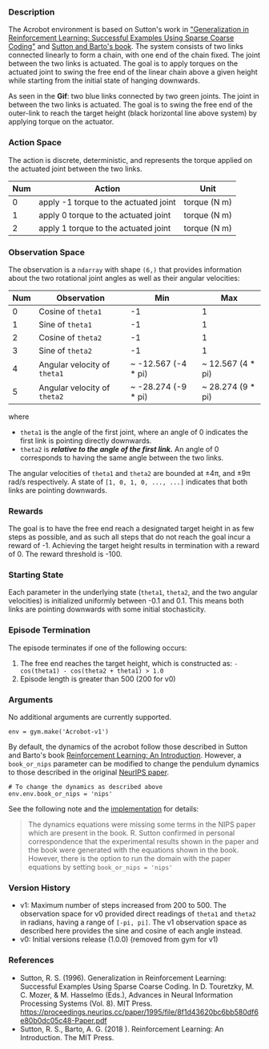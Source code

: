 ### Description

The Acrobot environment is based on Sutton's work in ["Generalization in Reinforcement Learning: Successful Examples Using Sparse Coarse Coding"](https://papers.nips.cc/paper/1995/hash/8f1d43620bc6bb580df6e80b0dc05c48-Abstract.html) and [Sutton and Barto's book](http://www.incompleteideas.net/book/the-book-2nd.html). The system consists of two links connected linearly to form a chain, with one end of the chain fixed. The joint between the two links is actuated. The goal is to apply torques on the actuated joint to swing the free end of the linear chain above a given height while starting from the initial state of hanging downwards.

As seen in the **Gif**: two blue links connected by two green joints. The joint in between the two links is actuated. The goal is to swing the free end of the outer-link to reach the target height (black horizontal line above system) by applying torque on the actuator.

### Action Space

The action is discrete, deterministic, and represents the torque applied on the actuated joint between the two links.

| Num | Action                                             | Unit               |
|----|-------------------------------------------|---------------|
| 0   | apply -1 torque to the actuated joint | torque (N m) |
| 1   | apply 0 torque to the actuated joint  | torque (N m) |
| 2   | apply 1 torque to the actuated joint  | torque (N m) | 

### Observation Space

The observation is a `ndarray` with shape `(6,)` that provides information about the two rotational joint angles as well as their angular velocities:

| Num | Observation           | Min                  | Max                |
|-----|-----------------------|----------------------|--------------------|
| 0   | Cosine of `theta1`         | -1                 | 1                |
| 1   | Sine of `theta1`         | -1                 | 1                |
| 2   | Cosine of `theta2`            | -1 | 1 |
| 3   | Sine of `theta2`            | -1 | 1 |
| 4   | Angular velocity of `theta1` |        ~ -12.567 (-4 * pi)         |      ~ 12.567 (4 * pi)   |
| 5   | Angular velocity of `theta2` |        ~ -28.274 (-9 * pi)         |      ~ 28.274 (9 * pi)   |

where
- `theta1` is the angle of the first joint, where an angle of 0 indicates the first link is pointing directly
downwards.
- `theta2` is ***relative to the angle of the first link.*** An angle of 0 corresponds to having the same angle between the
two links.

The angular velocities of `theta1` and `theta2` are bounded at ±4π, and ±9π rad/s respectively.
A state of `[1, 0, 1, 0, ..., ...]` indicates that both links are pointing downwards.

### Rewards

The goal is to have the free end reach a designated target height in as few steps as possible, and as such all steps that do not reach the goal incur a reward of -1. Achieving the target height results in termination with a reward of 0. The reward threshold is -100.

### Starting State

Each parameter in the underlying state (`theta1`, `theta2`, and the two angular velocities) is initialized
uniformly between -0.1 and 0.1. This means both links are pointing downwards with some initial stochasticity.

### Episode Termination

The episode terminates if one of the following occurs:
1. The free end reaches the target height, which is constructed as:
`-cos(theta1) - cos(theta2 + theta1) > 1.0`
2. Episode length is greater than 500 (200 for v0)

### Arguments

No additional arguments are currently supported.

```
env = gym.make('Acrobot-v1')
```

By default, the dynamics of the acrobot follow those described in Sutton and Barto's book
[Reinforcement Learning: An Introduction](http://incompleteideas.net/book/11/node4.html). However, a `book_or_nips` parameter can be modified to change the pendulum dynamics to those described
in the original [NeurIPS paper](https://papers.nips.cc/paper/1995/hash/8f1d43620bc6bb580df6e80b0dc05c48-Abstract.html).

```
# To change the dynamics as described above
env.env.book_or_nips = 'nips'
```

See the following note and
the [implementation](https://github.com/openai/gym/blob/master/gym/envs/classic_control/acrobot.py) for details:

> The dynamics equations were missing some terms in the NIPS paper which
        are present in the book. R. Sutton confirmed in personal correspondence
        that the experimental results shown in the paper and the book were
        generated with the equations shown in the book.
        However, there is the option to run the domain with the paper equations
        by setting `book_or_nips = 'nips'`


### Version History

- v1: Maximum number of steps increased from 200 to 500. The observation space for v0 provided direct readings of
`theta1` and `theta2` in radians, having a range of `[-pi, pi]`. The v1 observation space as described here provides the
sine and cosine of each angle instead.
- v0: Initial versions release (1.0.0) (removed from gym for v1)

### References
- Sutton, R. S. (1996). Generalization in Reinforcement Learning: Successful Examples Using Sparse Coarse Coding. In D. Touretzky, M. C. Mozer, & M. Hasselmo (Eds.), Advances in Neural Information Processing Systems (Vol. 8). MIT Press. https://proceedings.neurips.cc/paper/1995/file/8f1d43620bc6bb580df6e80b0dc05c48-Paper.pdf
- Sutton, R. S., Barto, A. G. (2018 ). Reinforcement Learning: An Introduction. The MIT Press.
